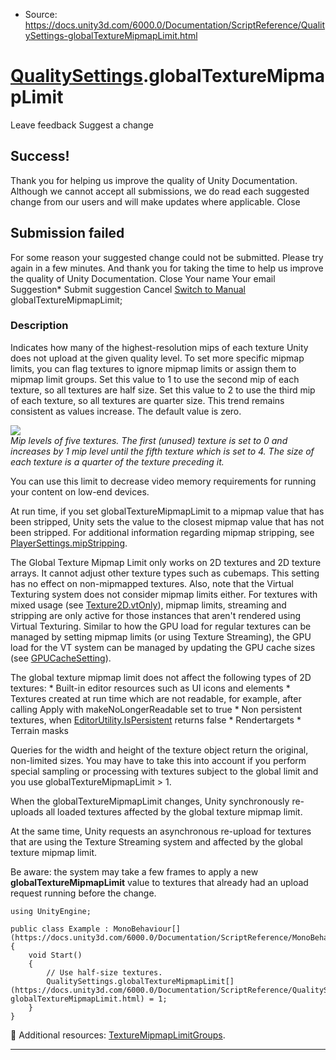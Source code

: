 * Source: https://docs.unity3d.com/6000.0/Documentation/ScriptReference/QualitySettings-globalTextureMipmapLimit.html

#  [QualitySettings](https://docs.unity3d.com/6000.0/Documentation/ScriptReference/QualitySettings.html).globalTextureMipmapLimit
Leave feedback
Suggest a change
## Success!
Thank you for helping us improve the quality of Unity Documentation. Although we cannot accept all submissions, we do read each suggested change from our users and will make updates where applicable.
Close
## Submission failed
For some reason your suggested change could not be submitted. Please <a>try again</a> in a few minutes. And thank you for taking the time to help us improve the quality of Unity Documentation.
Close
Your name Your email Suggestion* Submit suggestion
Cancel
[Switch to Manual](https://docs.unity3d.com/6000.0/Documentation/Manual/class-QualitySettings.html "Go to QualitySettings Component in the Manual")
globalTextureMipmapLimit; 
### Description
Indicates how many of the highest-resolution mips of each texture Unity does not upload at the given quality level. To set more specific mipmap limits, you can flag textures to ignore mipmap limits or assign them to mipmap limit groups.
Set this value to 1 to use the second mip of each texture, so all textures are half size. Set this value to 2 to use the third mip of each texture, so all textures are quarter size. This trend remains consistent as values increase. The default value is zero.  
  
![](https://docs.unity3d.com/6000.0/Documentation/StaticFiles/ScriptRefImages/mipmap-stripping.png)  
_Mip levels of five textures. The first (unused) texture is set to 0 and increases by 1 mip level until the fifth texture which is set to 4. The size of each texture is a quarter of the texture preceding it._  
  
You can use this limit to decrease video memory requirements for running your content on low-end devices.  
  
At run time, if you set globalTextureMipmapLimit to a mipmap value that has been stripped, Unity sets the value to the closest mipmap value that has not been stripped. For additional information regarding mipmap stripping, see [PlayerSettings.mipStripping](https://docs.unity3d.com/6000.0/Documentation/ScriptReference/PlayerSettings-mipStripping.html).  
  
The Global Texture Mipmap Limit only works on 2D textures and 2D texture arrays. It cannot adjust other texture types such as cubemaps. This setting has no effect on non-mipmapped textures. Also, note that the Virtual Texturing system does not consider mipmap limits either. For textures with mixed usage (see [Texture2D.vtOnly](https://docs.unity3d.com/6000.0/Documentation/ScriptReference/Texture2D-vtOnly.html)), mipmap limits, streaming and stripping are only active for those instances that aren't rendered using Virtual Texturing. Similar to how the GPU load for regular textures can be managed by setting mipmap limits (or using Texture Streaming), the GPU load for the VT system can be managed by updating the GPU cache sizes (see [GPUCacheSetting](https://docs.unity3d.com/6000.0/Documentation/ScriptReference/Rendering.VirtualTexturing.GPUCacheSetting.html)).  
  
The global texture mipmap limit does not affect the following types of 2D textures: * Built-in editor resources such as UI icons and elements * Textures created at run time which are not readable, for example, after calling Apply with makeNoLongerReadable set to true * Non persistent textures, when [EditorUtility.IsPersistent](https://docs.unity3d.com/6000.0/Documentation/ScriptReference/EditorUtility.IsPersistent.html) returns false * Rendertargets * Terrain masks  
  
Queries for the width and height of the texture object return the original, non-limited sizes. You may have to take this into account if you perform special sampling or processing with textures subject to the global limit and you use globalTextureMipmapLimit > 1.  
  
When the globalTextureMipmapLimit changes, Unity synchronously re-uploads all loaded textures affected by the global texture mipmap limit.  
  
At the same time, Unity requests an asynchronous re-upload for textures that are using the Texture Streaming system and affected by the global texture mipmap limit.  
  
Be aware: the system may take a few frames to apply a new **globalTextureMipmapLimit** value to textures that already had an upload request running before the change.
```
using UnityEngine;  
  
public class Example : MonoBehaviour[](https://docs.unity3d.com/6000.0/Documentation/ScriptReference/MonoBehaviour.html)
{
    void Start()
    {
        // Use half-size textures.
        QualitySettings.globalTextureMipmapLimit[](https://docs.unity3d.com/6000.0/Documentation/ScriptReference/QualitySettings-globalTextureMipmapLimit.html) = 1;
    }
}

```

Additional resources: [TextureMipmapLimitGroups](https://docs.unity3d.com/6000.0/Documentation/ScriptReference/TextureMipmapLimitGroups.html).
* * *
